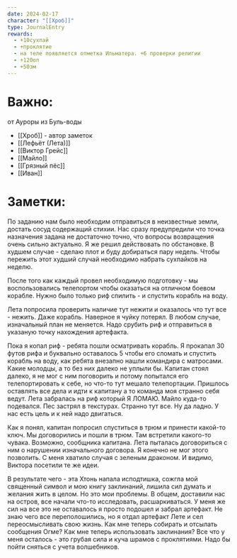 ```yaml
---
date: 2024-02-17
character: "[[Хроб]]"
type: JournalEntry
rewards:
  - +10сухпай
  - +проклятие
  - на теле появляется отметка Ильматера. +6 проверки религии
  - +120оп
  - +50зм
---
```

# Важно:
от Ауроры из Буль-воды
- [[Хроб]] - автор заметок
- [[Лефьёт (Лета)]]
- [[Виктор Грейс]]
- [[Майло]]
- [[Грязный пёс]]
- [[Иван]]
# Заметки:
По заданию нам было необходим отправиться в неизвестные земли, достать сосуд содержащий стихии. Нас сразу предупредили что точка назначения задана не достаточно точно, что вопросы возвращения очень сильно актуально. Я же решил действовать по обстановке. В худшем случае - сделаю плот и буду добираться пару недель. Чтобы пережить этот худший случай необходимо набрать сухпайков на неделю.

После того как каждый провел необходимую подготовку - мы воспользовались телепортом чтобы оказаться на отличном боевом корабле. Нужно было только риф спилить - и спустить корабль на воду.

Лета попросила проверить наличие тут нежити и оказалось что тут все - нежить. Даже корабль. Наверное я чуйку потерял. В любом случае, изначальный план не меняется. Надо срубить риф и отправиться в указаную точку нахождения артефакта.

Пока я копал риф - ребята пошли осматривать корабль. Я прокапал 30 футов рифа и буквально оставалось 5 чтобы его сломать и спустить корабль на воду, как ребята внезапно нашли командира с матросами. Какие молодцы, а то без них далеко не уплыли бы. Капитан стоял далеко, я не мог с ним поговорить и потому попытался его телепортировать к себе, но что-то тут мешало телепортации. Пришлось оставлять все дела и идти к капитану а то команда моя странно себя ведут. Лета забралась на риф который Я ЛОМАЮ. Майло куда-то подевался. Пес застрял в текстурах. Странно тут все. Ну да ладно. У нас есть цель и к ней надо двигаться.

Как я понял, капитан попросил спуститься в трюм и принести какой-то ключ. Мы договорились и пошли в трюм. Там встретили какого-то чувака. Возможно, сообщника капитана. Лета пыталась договориться с ним о нарушении изначального договора. Я конечно не мог этого позволить. С меня хватило случая с зеленым драконом. И видимо, Виктора посетили те же идеи.

В результате чего - эта Хтонь напала исподтишка, сожгла мой священный символ и мою книгу заклинаний, лишила сил думать и желания жить в целом. Но это мои проблемы. В общем, доставили нас на остров, все начали что-то исследовать, расшаркиваться. У меня же сил на все это не оставалось я просто подошел и забрал артефакт. Не знаю чего все переполошились, но я отдал артефакт Лете и сел переосмысливать свою жизнь. Как мне теперь собирать и отсылать сообщения Огме? Как мне теперь использовать заклинания? Все что у меня осталось - это грубая сила и куча шрамов с проклятиями. Надо бы пойти сняться с учета волшебников.
